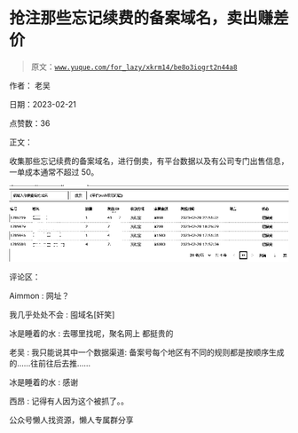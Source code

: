 # 抢注那些忘记续费的备案域名，卖出赚差价

> 原文：[`www.yuque.com/for_lazy/xkrm14/be8o3iogrt2n44a8`](https://www.yuque.com/for_lazy/xkrm14/be8o3iogrt2n44a8)



作者： 老吴



日期：2023-02-21



点赞数：36



正文：



收集那些忘记续费的备案域名，进行倒卖，有平台数据以及有公司专门出售信息，一单成本通常不超过 50。



![](img/45e1b70ce48e74787ee24cb054e4e04f.png)



评论区：



Aimmon : 网址？



我几乎处处不会 : 囤域名[奸笑]



冰是睡着的水 : 去哪里找呢，聚名网上 都挺贵的



老吴 : 我只能说其中一个数据渠道: 备案号每个地区有不同的规则都是按顺序生成的……往前往后去推……



冰是睡着的水 : 感谢



西昂 : 记得有人因为这个被抓了。。



公众号懒人找资源，懒人专属群分享

